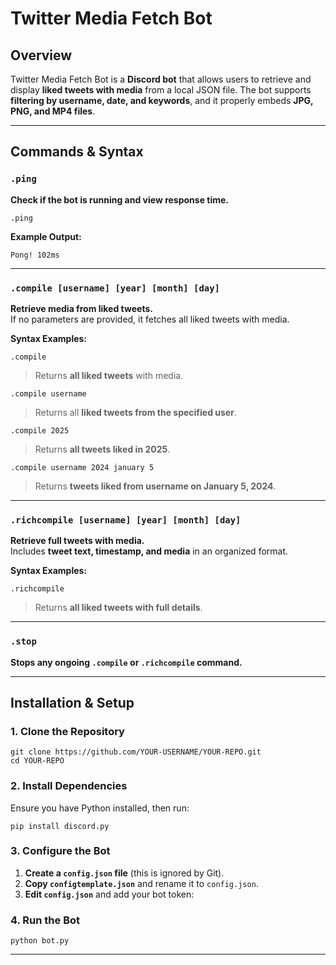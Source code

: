 # Twitter Media Fetch Bot

## Overview
Twitter Media Fetch Bot is a **Discord bot** that allows users to retrieve and display **liked tweets with media** from a local JSON file. The bot supports **filtering by username, date, and keywords**, and it properly embeds **JPG, PNG, and MP4 files**.

---

## **Commands & Syntax**

### `.ping`
**Check if the bot is running and view response time.**  
```
.ping
```
**Example Output:**  
```
Pong! 102ms
```

---

### `.compile [username] [year] [month] [day]`
**Retrieve media from liked tweets.**  
If no parameters are provided, it fetches all liked tweets with media.

**Syntax Examples:**  
```
.compile
```
> Returns **all liked tweets** with media.

```
.compile username
```
> Returns all **liked tweets from the specified user**.

```
.compile 2025
```
> Returns **all tweets liked in 2025**.

```
.compile username 2024 january 5
```
> Returns **tweets liked from username on January 5, 2024**.

---

### `.richcompile [username] [year] [month] [day]`
**Retrieve full tweets with media.**  
Includes **tweet text, timestamp, and media** in an organized format.

**Syntax Examples:**  
```
.richcompile
```
> Returns **all liked tweets with full details**.

---

### `.stop`
**Stops any ongoing `.compile` or `.richcompile` command.**  

---

## **Installation & Setup**
### **1. Clone the Repository**
```
git clone https://github.com/YOUR-USERNAME/YOUR-REPO.git
cd YOUR-REPO
```

### **2. Install Dependencies**
Ensure you have Python installed, then run:
```
pip install discord.py
```

### **3. Configure the Bot**
1. **Create a `config.json` file** (this is ignored by Git).
2. **Copy `configtemplate.json`** and rename it to `config.json`.
3. **Edit `config.json`** and add your bot token:


### **4. Run the Bot**
```
python bot.py
```
---
